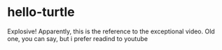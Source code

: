 # hello-turtle
Explosive!
Apparently, this is the reference to the exceptional video. Old one, you can say, but i prefer readind to youtube
